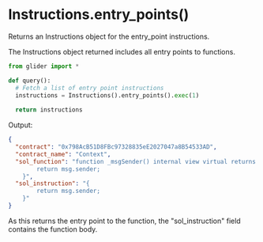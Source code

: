 # Instructions.entry\_points()

Returns an Instructions object for the entry\_point instructions.

The Instructions object returned includes all entry points to functions.

```python
from glider import *

def query():
  # Fetch a list of entry point instructions
  instructions = Instructions().entry_points().exec(1)
  
  return instructions
```

Output:

```json
{
  "contract": "0x798AcB51D8FBc97328835eE2027047a8B54533AD",
  "contract_name": "Context",
  "sol_function": "function _msgSender() internal view virtual returns (address) {
        return msg.sender;
    }",
  "sol_instruction": "{
        return msg.sender;
    }"
}
```

As this returns the entry point to the function, the "sol\_instruction" field contains the function body.
